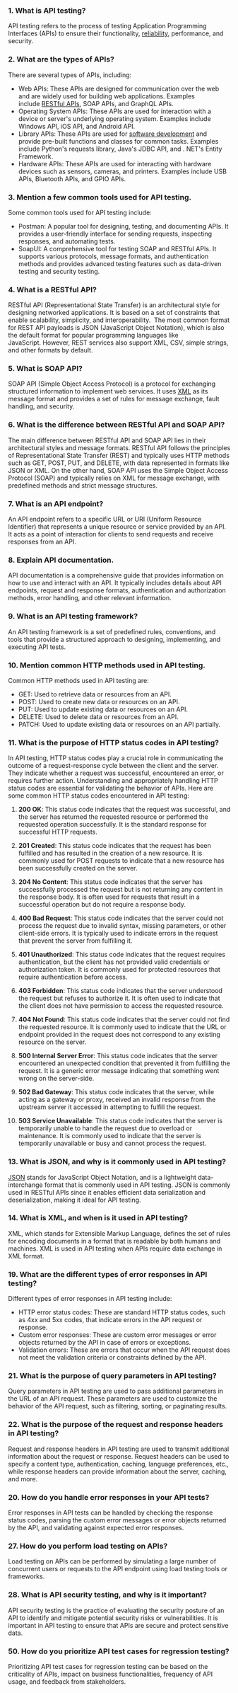 
### 1. What is API testing?

API testing refers to the process of testing Application Programming Interfaces (APIs) to ensure their functionality, [reliability](https://www.simplilearn.com/site-reliability-engineer-article "reliability"), performance, and security. 

### 2. What are the types of APIs?

There are several types of APIs, including:

- Web APIs: These APIs are designed for communication over the web and are widely used for building web applications. Examples include [RESTful APIs](https://www.simplilearn.com/tutorials/express-js-tutorial/express-rest-api "RESTful APIs"), SOAP APIs, and GraphQL APIs.
- Operating System APIs: These APIs are used for interaction with a device or server's underlying operating system. Examples include Windows API, iOS API, and Android API.
- Library APIs: These APIs are used for [software development](https://www.simplilearn.com/tutorials/programming-tutorial/what-is-software-development "software development") and provide pre-built functions and classes for common tasks. Examples include Python's requests library, Java's JDBC API, and . NET's Entity Framework.
- Hardware APIs: These APIs are used for interacting with hardware devices such as sensors, cameras, and printers. Examples include USB APIs, Bluetooth APIs, and GPIO APIs.

### 3. Mention a few common tools used for API testing.

Some common tools used for API testing include:

- Postman: A popular tool for designing, testing, and documenting APIs. It provides a user-friendly interface for sending requests, inspecting responses, and automating tests.
- SoapUI: A comprehensive tool for testing SOAP and RESTful APIs. It supports various protocols, message formats, and authentication methods and provides advanced testing features such as data-driven testing and security testing.

### 4. What is a RESTful API?

RESTful API (Representational State Transfer) is an architectural style for designing networked applications. It is based on a set of constraints that enable scalability, simplicity, and interoperability. 
The most common format for REST API payloads is JSON (JavaScript Object Notation), which is also the default format for popular programming languages like JavaScript. However, REST services also support XML, CSV, simple strings, and other formats by default.
### 5. What is SOAP API?

SOAP API (Simple Object Access Protocol) is a protocol for exchanging structured information to implement web services. It uses [XML](https://www.simplilearn.com/tutorials/programming-tutorial/what-is-xml "XML") as its message format and provides a set of rules for message exchange, fault handling, and security. 

### 6. What is the difference between RESTful API and SOAP API?

The main difference between RESTful API and SOAP API lies in their architectural styles and message formats. RESTful API follows the principles of Representational State Transfer (REST) and typically uses HTTP methods such as GET, POST, PUT, and DELETE, with data represented in formats like JSON or XML. On the other hand, SOAP API uses the Simple Object Access Protocol (SOAP) and typically relies on XML for message exchange, with predefined methods and strict message structures.

### 7. What is an API endpoint?

An API endpoint refers to a specific URL or URI (Uniform Resource Identifier) that represents a unique resource or service provided by an API. It acts as a point of interaction for clients to send requests and receive responses from an API. 

### 8. Explain API documentation.

API documentation is a comprehensive guide that provides information on how to use and interact with an API. It typically includes details about API endpoints, request and response formats, authentication and authorization methods, error handling, and other relevant information. 

### 9. What is an API testing framework?

An API testing framework is a set of predefined rules, conventions, and tools that provide a structured approach to designing, implementing, and executing API tests. 

### 10. Mention common HTTP methods used in API testing.

Common HTTP methods used in API testing are:

- GET: Used to retrieve data or resources from an API.
- POST: Used to create new data or resources on an API.
- PUT: Used to update existing data or resources on an API.
- DELETE: Used to delete data or resources from an API.
- PATCH: Used to update existing data or resources on an API partially.

### 11. What is the purpose of HTTP status codes in API testing?

In API testing, HTTP status codes play a crucial role in communicating the outcome of a request-response cycle between the client and the server. They indicate whether a request was successful, encountered an error, or requires further action. Understanding and appropriately handling HTTP status codes are essential for validating the behavior of APIs. Here are some common HTTP status codes encountered in API testing:

1. **200 OK**: This status code indicates that the request was successful, and the server has returned the requested resource or performed the requested operation successfully. It is the standard response for successful HTTP requests.

2. **201 Created**: This status code indicates that the request has been fulfilled and has resulted in the creation of a new resource. It is commonly used for POST requests to indicate that a new resource has been successfully created on the server.

3. **204 No Content**: This status code indicates that the server has successfully processed the request but is not returning any content in the response body. It is often used for requests that result in a successful operation but do not require a response body.

4. **400 Bad Request**: This status code indicates that the server could not process the request due to invalid syntax, missing parameters, or other client-side errors. It is typically used to indicate errors in the request that prevent the server from fulfilling it.

5. **401 Unauthorized**: This status code indicates that the request requires authentication, but the client has not provided valid credentials or authorization token. It is commonly used for protected resources that require authentication before access.

6. **403 Forbidden**: This status code indicates that the server understood the request but refuses to authorize it. It is often used to indicate that the client does not have permission to access the requested resource.

7. **404 Not Found**: This status code indicates that the server could not find the requested resource. It is commonly used to indicate that the URL or endpoint provided in the request does not correspond to any existing resource on the server.

8. **500 Internal Server Error**: This status code indicates that the server encountered an unexpected condition that prevented it from fulfilling the request. It is a generic error message indicating that something went wrong on the server-side.

9. **502 Bad Gateway**: This status code indicates that the server, while acting as a gateway or proxy, received an invalid response from the upstream server it accessed in attempting to fulfill the request.

10. **503 Service Unavailable**: This status code indicates that the server is temporarily unable to handle the request due to overload or maintenance. It is commonly used to indicate that the server is temporarily unavailable or busy and cannot process the request.

### 13. What is JSON, and why is it commonly used in API testing?

[JSON](https://www.simplilearn.com/tutorials/python-tutorial/json-python "JSON") stands for JavaScript Object Notation, and is a lightweight data-interchange format that is commonly used in API testing. JSON is commonly used in RESTful APIs since it enables efficient data serialization and deserialization, making it ideal for API testing.

### 14. What is XML, and when is it used in API testing?

XML, which stands for Extensible Markup Language, defines the set of rules for encoding documents in a format that is readable by both humans and machines. XML is used in API testing when APIs require data exchange in XML format.

### 19. What are the different types of error responses in API testing?

Different types of error responses in API testing include:

- HTTP error status codes: These are standard HTTP status codes, such as 4xx and 5xx codes, that indicate errors in the API request or response.
- Custom error responses: These are custom error messages or error objects returned by the API in case of errors or exceptions.
- Validation errors: These are errors that occur when the API request does not meet the validation criteria or constraints defined by the API.
### 21. What is the purpose of query parameters in API testing?

Query parameters in API testing are used to pass additional parameters in the URL of an API request. These parameters are used to customize the behavior of the API request, such as filtering, sorting, or paginating results. 

### 22. What is the purpose of the request and response headers in API testing?

Request and response headers in API testing are used to transmit additional information about the request or response. Request headers can be used to specify a content type, authentication, caching, language preferences, etc., while response headers can provide information about the server, caching, and more.
### 20. How do you handle error responses in your API tests?

Error responses in API tests can be handled by checking the response status codes, parsing the custom error messages or error objects returned by the API, and validating against expected error responses.

### 27. How do you perform load testing on APIs?

Load testing on APIs can be performed by simulating a large number of concurrent users or requests to the API endpoint using load testing tools or frameworks. 

### 28. What is API security testing, and why is it important?

API security testing is the practice of evaluating the security posture of an API to identify and mitigate potential security risks or vulnerabilities. It is important in API testing to ensure that APIs are secure and protect sensitive data.

### 50. How do you prioritize API test cases for regression testing?

Prioritizing API test cases for regression testing can be based on the criticality of APIs, impact on business functionalities, frequency of API usage, and feedback from stakeholders.